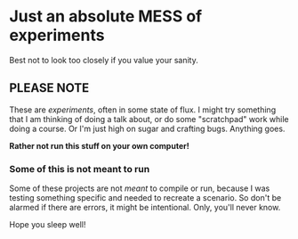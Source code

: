 # Just an absolute MESS of experiments

Best not to look too closely if you value your sanity.

## PLEASE NOTE

These are _experiments_, often in some state of flux. I might
try something that I am thinking of doing a talk about, or do
some "scratchpad" work while doing a course. Or I'm just high
on sugar and crafting bugs. Anything goes.

__Rather not run this stuff on your own computer!__

### Some of this is not meant to run

Some of these projects are not _meant_ to compile or run, because
I was testing something specific and needed to recreate a scenario.
So don't be alarmed if there are errors, it might be intentional. Only,
you'll never know.

Hope you sleep well!
